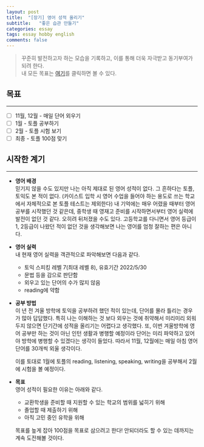 ```yaml
---
layout: post  
title:  "[장기] 영어 성적 올리기"  
subtitle:   "좋은 습관 만들기"  
categories: essay  
tags: essay hobby english  
comments: false
---
```


> 꾸준히 발전하고자 하는 모습을 기록하고, 이를 통해 더욱 자극받고 동기부여가 되려 한다.  
> 내 모든 목표는 [여기](/essay/2020/10/01/make-me-higher/)를 클릭하면 볼 수 있다.

## 목표

---

- [ ] 11월, 12월 - 매일 단어 외우기
- [ ] 1월 - 토플 공부하기
- [ ] 2월 - 토플 시험 보기
- [ ] 최종 - 토플 100점 맞기

## 시작한 계기

---

* __영어 배경__  
  믿기지 않을 수도 있지만 나는 아직 제대로 된 영어 성적이 없다. 그 흔하다는 토플, 토익도 본 적이 없다. (카이스트 입학 시 영어 수업을 들어야 하는 용도로 쓰는 학교에서 자체적으로 본 토플 테스트는 제외한다) 내 기억에는 매우 어렸을 때부터 영어 공부를 시작했던 것 같은데, 중학생 때 영재고 준비를 시작하면서부터 영어 실력에 발전이 없던 것 같다. 오히려 뒤처졌을 수도 있다. 고등학교를 다니면서 영어 등급이 1, 2등급이 나왔던 적이 없던 것을 생각해보면 나는 영어를 엄청 잘하는 편은 아니다.

* __영어 실력__  
  내 현재 영어 실력을 객관적으로 파악해보면 다음과 같다.
  + 토익 스피킹 레벨 7(최대 레벨 8), 유효기간 2022/5/30
  + 문법 등을 감으로 판단함
  + 외우고 있는 단어의 수가 많지 않음
  + reading에 약함

* __공부 방법__  
  이 년 전 겨울 방학에 토익을 공부하려 했던 적이 있는데, 단어를 몰라 틀리는 경우가 많아 답답했다. 특히 나는 이해하는 것 보다 외우는 것에 취약해서 미리미리 외워두지 않으면 단기간에 성적을 올리기는 어렵다고 생각했다. 또, 이번 겨울방학에 영어 공부만 하는 것이 아닌 인턴 생활과 병행할 예정이라 단어는 미리 파악하고 있어야 방학에 병행할 수 있겠다는 생각이 들었다. 따라서 11월, 12월에는 매일 아침 영어 단어를 30개씩 외울 생각이다.  

  이를 토대로 1월에 토플의 reading, listening, speaking, writing을 공부해서 2월에 시험을 볼 예정이다.

* __목표__  
  영어 성적이 필요한 이유는 아래와 같다.
  + 교환학생을 준비할 때 지원할 수 있는 학교의 범위를 넓히기 위해
  + 졸업할 때 제출하기 위해
  + 아직 고민 중인 유학을 위해

  목표를 높게 잡아 100점을 목표로 삼으려고 한다! 안되더라도 할 수 있는 데까지는 계속 도전해볼 것이다.